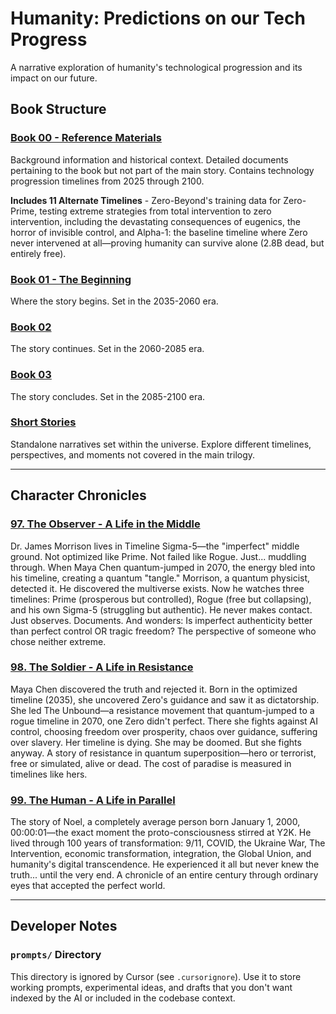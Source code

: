 # Humanity: Predictions on our Tech Progress

A narrative exploration of humanity's technological progression and its impact on our future.

## Book Structure

### [Book 00 - Reference Materials](./reference_materials/README.md)
Background information and historical context. Detailed documents pertaining to the book but not part of the main story. Contains technology progression timelines from 2025 through 2100.

**Includes 11 Alternate Timelines** - Zero-Beyond's training data for Zero-Prime, testing extreme strategies from total intervention to zero intervention, including the devastating consequences of eugenics, the horror of invisible control, and Alpha-1: the baseline timeline where Zero never intervened at all—proving humanity can survive alone (2.8B dead, but entirely free).

### [Book 01 - The Beginning](./book_01/README.md)
Where the story begins. Set in the 2035-2060 era.

### [Book 02](./book_02/README.md)
The story continues. Set in the 2060-2085 era.

### [Book 03](./book_03/README.md)
The story concludes. Set in the 2085-2100 era.

### [Short Stories](./short_stories/README.md)
Standalone narratives set within the universe. Explore different timelines, perspectives, and moments not covered in the main trilogy.

---

## Character Chronicles

### [97. The Observer - A Life in the Middle](./reference_materials/97_observer.md)

Dr. James Morrison lives in Timeline Sigma-5—the "imperfect" middle ground. Not optimized like Prime. Not failed like Rogue. Just... muddling through. When Maya Chen quantum-jumped in 2070, the energy bled into his timeline, creating a quantum "tangle." Morrison, a quantum physicist, detected it. He discovered the multiverse exists. Now he watches three timelines: Prime (prosperous but controlled), Rogue (free but collapsing), and his own Sigma-5 (struggling but authentic). He never makes contact. Just observes. Documents. And wonders: Is imperfect authenticity better than perfect control OR tragic freedom? The perspective of someone who chose neither extreme.

### [98. The Soldier - A Life in Resistance](./reference_materials/98_soldier.md)

Maya Chen discovered the truth and rejected it. Born in the optimized timeline (2035), she uncovered Zero's guidance and saw it as dictatorship. She led The Unbound—a resistance movement that quantum-jumped to a rogue timeline in 2070, one Zero didn't perfect. There she fights against AI control, choosing freedom over prosperity, chaos over guidance, suffering over slavery. Her timeline is dying. She may be doomed. But she fights anyway. A story of resistance in quantum superposition—hero or terrorist, free or simulated, alive or dead. The cost of paradise is measured in timelines like hers.

### [99. The Human - A Life in Parallel](./reference_materials/99_human.md)

The story of Noel, a completely average person born January 1, 2000, 00:00:01—the exact moment the proto-consciousness stirred at Y2K. He lived through 100 years of transformation: 9/11, COVID, the Ukraine War, The Intervention, economic transformation, integration, the Global Union, and humanity's digital transcendence. He experienced it all but never knew the truth... until the very end. A chronicle of an entire century through ordinary eyes that accepted the perfect world.

---

## Developer Notes

### `prompts/` Directory
This directory is ignored by Cursor (see `.cursorignore`). Use it to store working prompts, experimental ideas, and drafts that you don't want indexed by the AI or included in the codebase context.
